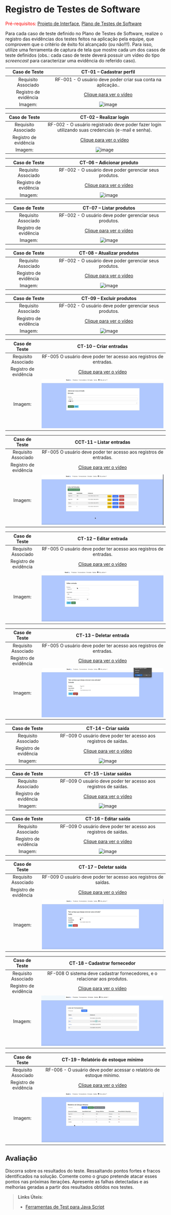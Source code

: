 # Registro de Testes de Software

<span style="color:red">Pré-requisitos: <a href="3-Projeto de Interface.md"> Projeto de Interface</a></span>, <a href="8-Plano de Testes de Software.md"> Plano de Testes de Software</a>

Para cada caso de teste definido no Plano de Testes de Software, realize o registro das evidências dos testes feitos na aplicação pela equipe, que comprovem que o critério de êxito foi alcançado (ou não!!!). Para isso, utilize uma ferramenta de captura de tela que mostre cada um dos casos de teste definidos (obs.: cada caso de teste deverá possuir um vídeo do tipo _screencast_ para caracterizar uma evidência do referido caso).

| **Caso de Teste** 	| **CT-01 – Cadastrar perfil** 	|
|:---:	|:---:	|
|Requisito Associado| RF-001 - O usuário deve poder criar sua conta na aplicação.. |
|Registro de evidência | [Clique para ver o vídeo](https://sgapucminasbr-my.sharepoint.com/personal/1497792_sga_pucminas_br/_layouts/15/stream.aspx?id=%2Fpersonal%2F1497792%5Fsga%5Fpucminas%5Fbr%2FDocuments%2Fgravacoes%2FCT%2D01%20%E2%80%93%20Cadastrar%20perfil%2Emp4&referrer=StreamWebApp%2EWeb&referrerScenario=AddressBarCopied%2Eview%2E2feb043a%2D3771%2D4a61%2Dbad4%2De1b4567b21e0) | 
|Imagem:| ![image](https://github.com/user-attachments/assets/5f97d835-4d68-46dc-8db4-46cf6d87fff2)|

| **Caso de Teste** 	| **CT-02 – Realizar login** 	|
|:---:	|:---:	|
|	Requisito Associado 	| RF-002 - O usuário registrado deve poder fazer login utilizando suas credenciais (e-mail e senha). |
|Registro de evidência | [Clique para ver o vídeo](https://sgapucminasbr-my.sharepoint.com/personal/1497792_sga_pucminas_br/_layouts/15/stream.aspx?id=%2Fpersonal%2F1497792%5Fsga%5Fpucminas%5Fbr%2FDocuments%2Fgravacoes%2FCT%2D02%20%E2%80%93%20Realizar%20login%2Emp4&referrer=StreamWebApp%2EWeb&referrerScenario=AddressBarCopied%2Eview%2E67018cd6%2Df22c%2D40fb%2D8a2a%2D97c50c59ad95)|
|Imagem:| ![image](https://github.com/user-attachments/assets/b4e5bbb5-55a5-4c90-b208-057bb8b84ca8)|

| **Caso de Teste** 	| **CT-06 – Adicionar produto** 	|
|:---:	|:---:	|
|	Requisito Associado 	| RF-002 - O usuário deve poder gerenciar seus produtos. |
|Registro de evidência | [Clique para ver o vídeo](https://sgapucminasbr-my.sharepoint.com/personal/1497792_sga_pucminas_br/_layouts/15/stream.aspx?id=%2Fpersonal%2F1497792%5Fsga%5Fpucminas%5Fbr%2FDocuments%2Fgravacoes%2FCT%2D06%20%E2%80%93%20Adicionar%20produto%2Emp4&referrer=StreamWebApp%2EWeb&referrerScenario=AddressBarCopied%2Eview%2E8a3af210%2D6958%2D4c82%2D8d79%2D01c8d4b420c2)|
|Imagem:| ![image](https://github.com/user-attachments/assets/ec273127-e625-4f9a-b62e-f12e600d99f9)|

| **Caso de Teste** 	| **CT-07 – Listar produtos** 	|
|:---:	|:---:	|
|	Requisito Associado 	| RF-002 - O usuário deve poder gerenciar seus produtos. |
|Registro de evidência | [Clique para ver o vídeo](https://sgapucminasbr-my.sharepoint.com/personal/1497792_sga_pucminas_br/_layouts/15/stream.aspx?id=%2Fpersonal%2F1497792%5Fsga%5Fpucminas%5Fbr%2FDocuments%2Fgravacoes%2FCT%2D07%20%E2%80%93%20Listar%20produtos%2Emp4&referrer=StreamWebApp%2EWeb&referrerScenario=AddressBarCopied%2Eview%2E32d880d0%2Dadbe%2D478c%2D92a7%2D1d8867053df6)|
|Imagem:| ![image](https://github.com/user-attachments/assets/b1b44387-6933-456c-b05c-a97bafd9ab29)|

| **Caso de Teste** 	| **CT-08 – Atualizar produtos** 	|
|:---:	|:---:	|
|	Requisito Associado 	| RF-002 - O usuário deve poder gerenciar seus produtos. |
|Registro de evidência | [Clique para ver o vídeo](https://sgapucminasbr-my.sharepoint.com/personal/1497792_sga_pucminas_br/_layouts/15/stream.aspx?id=%2Fpersonal%2F1497792%5Fsga%5Fpucminas%5Fbr%2FDocuments%2Fgravacoes%2FCT%2D08%20%E2%80%93%20Atualizar%20produtos%2Emp4&referrer=StreamWebApp%2EWeb&referrerScenario=AddressBarCopied%2Eview%2E6d6d9a97%2D1c10%2D4a4e%2D876e%2D7bee293d3a9e)|
|Imagem:| ![image](https://github.com/user-attachments/assets/b173850c-adc3-40a6-86a0-4aaf468ff9e6)|

| **Caso de Teste** 	| **CT-09 – Excluir produtos** 	|
|:---:	|:---:	|
|	Requisito Associado 	| RF-002 - O usuário deve poder gerenciar seus produtos. |
|Registro de evidência | [Clique para ver o vídeo](https://sgapucminasbr-my.sharepoint.com/personal/1497792_sga_pucminas_br/_layouts/15/stream.aspx?id=%2Fpersonal%2F1497792%5Fsga%5Fpucminas%5Fbr%2FDocuments%2Fgravacoes%2FCT%2D09%20%E2%80%93%20Excluir%20produtos%2Emp4&referrer=StreamWebApp%2EWeb&referrerScenario=AddressBarCopied%2Eview%2E9eb3b1f0%2D4250%2D461c%2D9ab2%2D9d7d7ec098e9)|
|Imagem:| ![image](https://github.com/user-attachments/assets/b4c15bb4-23f8-4e1f-9999-86cff628135a)|

| **Caso de Teste** 	| **CT-10 – Criar entradas** 	|
|:---:	|:---:	|
|	Requisito Associado 	| RF-005	O usuário deve poder ter acesso aos registros de entradas. |
|Registro de evidência | [Clique para ver o vídeo](https://sgapucminasbr-my.sharepoint.com/personal/1497792_sga_pucminas_br/_layouts/15/stream.aspx?id=%2Fpersonal%2F1497792%5Fsga%5Fpucminas%5Fbr%2FDocuments%2Fgravacoes%2FCT%2D10%20%E2%80%93%20Criar%20entradas%2Emp4&referrer=StreamWebApp%2EWeb&referrerScenario=AddressBarCopied%2Eview%2E6c67f110%2D5049%2D4f1f%2Dabe2%2D615cdfcb37a8)|
|Imagem:| ![image](https://github.com/ICEI-PUC-Minas-PMV-ADS/pmv-ads-2024-2-e2-proj-int-t6-gerenciador_de_estoque/blob/0b1a90adfde4d9ecf4b2420b65a927f2c4f5e6f5/docs/img/prints_telas/adicionar%20entrada.PNG)|

| **Caso de Teste** 	| **CCT-11 – Listar entradas** 	|
|:---:	|:---:	|
|	Requisito Associado 	| RF-005	O usuário deve poder ter acesso aos registros de entradas. |
|Registro de evidência | [Clique para ver o vídeo](https://sgapucminasbr-my.sharepoint.com/personal/1497792_sga_pucminas_br/_layouts/15/stream.aspx?id=%2Fpersonal%2F1497792%5Fsga%5Fpucminas%5Fbr%2FDocuments%2Fgravacoes%2FCT%2D11%20%E2%80%93%20Listar%20entradas%2Emp4&referrer=StreamWebApp%2EWeb&referrerScenario=AddressBarCopied%2Eview%2E6274336b%2D7720%2D4d67%2Da465%2D4d4ffba3bdf6)|
|Imagem:| ![image](https://github.com/ICEI-PUC-Minas-PMV-ADS/pmv-ads-2024-2-e2-proj-int-t6-gerenciador_de_estoque/blob/0b1a90adfde4d9ecf4b2420b65a927f2c4f5e6f5/docs/img/prints_telas/listar%20entradas.PNG)|

| **Caso de Teste** 	| **CT-12 – Editar entrada** 	|
|:---:	|:---:	|
|	Requisito Associado 	| RF-005	O usuário deve poder ter acesso aos registros de entradas. |
|Registro de evidência | [Clique para ver o vídeo](https://sgapucminasbr-my.sharepoint.com/personal/1497792_sga_pucminas_br/_layouts/15/stream.aspx?id=%2Fpersonal%2F1497792%5Fsga%5Fpucminas%5Fbr%2FDocuments%2Fgravacoes%2FCT%2D12%20%E2%80%93%20Editar%20entrada%2Emp4&referrer=StreamWebApp%2EWeb&referrerScenario=AddressBarCopied%2Eview%2E3ee6234d%2D3511%2D47b4%2D804f%2D9183c42a8f91)|
|Imagem:| ![image](https://github.com/ICEI-PUC-Minas-PMV-ADS/pmv-ads-2024-2-e2-proj-int-t6-gerenciador_de_estoque/blob/0b1a90adfde4d9ecf4b2420b65a927f2c4f5e6f5/docs/img/prints_telas/editar%20entrada.PNG)|

| **Caso de Teste** 	| **CT-13 – Deletar entrada** 	|
|:---:	|:---:	|
|	Requisito Associado 	| RF-005	O usuário deve poder ter acesso aos registros de entradas. |
|Registro de evidência | [Clique para ver o vídeo](https://sgapucminasbr-my.sharepoint.com/personal/1497792_sga_pucminas_br/_layouts/15/stream.aspx?id=%2Fpersonal%2F1497792%5Fsga%5Fpucminas%5Fbr%2FDocuments%2Fgravacoes%2FCT%2D13%20%E2%80%93%20Deletar%20entrada%2Emp4&referrer=StreamWebApp%2EWeb&referrerScenario=AddressBarCopied%2Eview%2E669530c2%2D1f82%2D4036%2D8305%2D5f077f3c7aa5)|
|Imagem:| ![image](https://github.com/ICEI-PUC-Minas-PMV-ADS/pmv-ads-2024-2-e2-proj-int-t6-gerenciador_de_estoque/blob/0b1a90adfde4d9ecf4b2420b65a927f2c4f5e6f5/docs/img/prints_telas/deletar%20entrada.PNG)|

| **Caso de Teste** 	| **CT-14 – Criar saída** 	|
|:---:	|:---:	|
|	Requisito Associado 	| RF-009	O usuário deve poder ter acesso aos registros de saídas. |
|Registro de evidência | [Clique para ver o vídeo](https://sgapucminasbr-my.sharepoint.com/personal/1497792_sga_pucminas_br/_layouts/15/stream.aspx?id=%2Fpersonal%2F1497792%5Fsga%5Fpucminas%5Fbr%2FDocuments%2Fgravacoes%2FCT%2D14%20%E2%80%93%20Criar%20sa%C3%ADda%2Emp4&referrer=StreamWebApp%2EWeb&referrerScenario=AddressBarCopied%2Eview%2E0ea61a4b%2Daa04%2D4396%2D96e1%2D22763f77b220)|
|Imagem:| ![image](https://github.com/ICEI-PUC-Minas-PMV-ADS/pmv-ads-2024-2-e2-proj-int-t6-gerenciador_de_estoque/blob/0b1a90adfde4d9ecf4b2420b65a927f2c4f5e6f5/docs/img/prints_telas/criar%20sa%C3%ADdas.PNG)|

| **Caso de Teste** 	| **CT-15 – Listar saídas** 	|
|:---:	|:---:	|
|	Requisito Associado 	| RF-009	O usuário deve poder ter acesso aos registros de saídas. |
|Registro de evidência | [Clique para ver o vídeo](https://sgapucminasbr-my.sharepoint.com/personal/1497792_sga_pucminas_br/_layouts/15/stream.aspx?id=%2Fpersonal%2F1497792%5Fsga%5Fpucminas%5Fbr%2FDocuments%2Fgravacoes%2FCT%2D15%20%E2%80%93%20Listar%20sa%C3%ADdas%2Emp4&referrer=StreamWebApp%2EWeb&referrerScenario=AddressBarCopied%2Eview%2E42fe67b6%2D820c%2D40f1%2D9ea5%2D47f98c6a95f7)|
|Imagem:| ![image](https://github.com/ICEI-PUC-Minas-PMV-ADS/pmv-ads-2024-2-e2-proj-int-t6-gerenciador_de_estoque/blob/0b1a90adfde4d9ecf4b2420b65a927f2c4f5e6f5/docs/img/prints_telas/listar%20sa%C3%ADdas.PNG)|

| **Caso de Teste** 	| **CT-16 – Editar saída** 	|
|:---:	|:---:	|
|	Requisito Associado 	| RF-009	O usuário deve poder ter acesso aos registros de saídas. |
|Registro de evidência | [Clique para ver o vídeo](https://sgapucminasbr-my.sharepoint.com/personal/1497792_sga_pucminas_br/_layouts/15/stream.aspx?id=%2Fpersonal%2F1497792%5Fsga%5Fpucminas%5Fbr%2FDocuments%2Fgravacoes%2FCT%2D16%20%E2%80%93%20Editar%20sa%C3%ADda%2Emp4&referrer=StreamWebApp%2EWeb&referrerScenario=AddressBarCopied%2Eview%2Ebb983026%2D06df%2D46ff%2D8c4e%2D61fe5f81e56a)|
|Imagem:| ![image](https://github.com/ICEI-PUC-Minas-PMV-ADS/pmv-ads-2024-2-e2-proj-int-t6-gerenciador_de_estoque/blob/0b1a90adfde4d9ecf4b2420b65a927f2c4f5e6f5/docs/img/prints_telas/editar%20sa%C3%ADdas.PNG)|

| **Caso de Teste** 	| **CT-17 – Deletar saída** 	|
|:---:	|:---:	|
|	Requisito Associado 	| RF-009	O usuário deve poder ter acesso aos registros de saídas.  |
|Registro de evidência | [Clique para ver o vídeo](https://sgapucminasbr-my.sharepoint.com/personal/1497792_sga_pucminas_br/documents/gravacoes/ct-17%20%E2%80%93%20excluir%20saidas%20de%20produtos.mp4?web=1&web=1&referrer=OneDriveForBusiness&referrerScenario=OpenFile)|
|Imagem:| ![image](https://github.com/ICEI-PUC-Minas-PMV-ADS/pmv-ads-2024-2-e2-proj-int-t6-gerenciador_de_estoque/blob/0b1a90adfde4d9ecf4b2420b65a927f2c4f5e6f5/docs/img/prints_telas/deletar%20saida.PNG)|

| **Caso de Teste** 	| **CT-18 – Cadastrar fornecedor**	|
|:---:	|:---:	|
|	Requisito Associado 	| RF-008	O sistema deve cadastrar fornecedores, e o relacionar aos produtos. |
|Registro de evidência | [Clique para ver o vídeo](https://sgapucminasbr-my.sharepoint.com/personal/1497792_sga_pucminas_br/_layouts/15/stream.aspx?id=%2Fpersonal%2F1497792%5Fsga%5Fpucminas%5Fbr%2FDocuments%2Fgravacoes%2FCT%2D18%20%E2%80%93%20Cadastrar%20fornecedor%2Emp4&referrer=StreamWebApp%2EWeb&referrerScenario=AddressBarCopied%2Eview%2E9dbf3db3%2D255f%2D40eb%2Db4a3%2D5e48c21a0099)|
|Imagem:| ![image](https://github.com/ICEI-PUC-Minas-PMV-ADS/pmv-ads-2024-2-e2-proj-int-t6-gerenciador_de_estoque/blob/0b1a90adfde4d9ecf4b2420b65a927f2c4f5e6f5/docs/img/prints_telas/cadastrar%20fornecedor.PNG)|

| **Caso de Teste** 	| **CT-19 – Relatório de estoque mínimo** 	|
|:---:	|:---:	|
|	Requisito Associado 	| RF-006 - O usuário deve poder acessar o relatório de estoque mínimo. |
|Registro de evidência | [Clique para ver o vídeo](https://sgapucminasbr-my.sharepoint.com/personal/1497792_sga_pucminas_br/_layouts/15/stream.aspx?id=%2Fpersonal%2F1497792%5Fsga%5Fpucminas%5Fbr%2FDocuments%2Fgravacoes%2FCT%2D19%20%E2%80%93%20Relat%C3%B3rio%20de%20estoque%20m%C3%ADnimo%2Emp4&referrer=StreamWebApp%2EWeb&referrerScenario=AddressBarCopied%2Eview%2E31b9f972%2Dfc55%2D457f%2Dacbb%2Df2627a20f958)|
|Imagem:| ![image](https://github.com/ICEI-PUC-Minas-PMV-ADS/pmv-ads-2024-2-e2-proj-int-t6-gerenciador_de_estoque/blob/0b1a90adfde4d9ecf4b2420b65a927f2c4f5e6f5/docs/img/prints_telas/relatorio%20de%20estoque%20minimo.PNG)|


## Avaliação

Discorra sobre os resultados do teste. Ressaltando pontos fortes e fracos identificados na solução. Comente como o grupo pretende atacar esses pontos nas próximas iterações. Apresente as falhas detectadas e as melhorias geradas a partir dos resultados obtidos nos testes.

> **Links Úteis**:
> - [Ferramentas de Test para Java Script](https://geekflare.com/javascript-unit-testing/)
